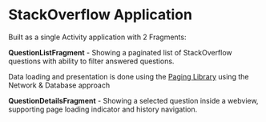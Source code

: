 

<h1>StackOverflow Application</h1>
  
  Built as a single Activity application with 2 Fragments:
  
  **QuestionListFragment** - Showing a paginated list of StackOverflow questions with ability to filter answered questions.
  
  Data loading and presentation is done using the [Paging Library](https://developer.android.com/topic/libraries/architecture/paging) using the Network & Database approach
  
  
  **QuestionDetailsFragment** - Showing a selected question inside a webview, supporting page loading indicator and history navigation.
  
  
  
  
  
